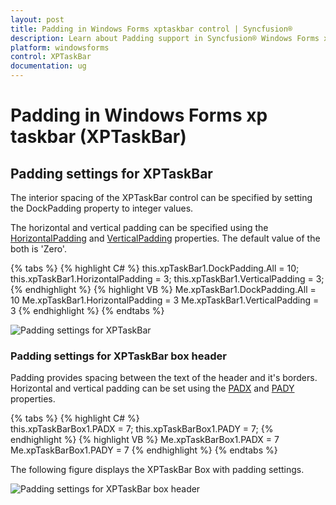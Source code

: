```yaml
---
layout: post
title: Padding in Windows Forms xptaskbar control | Syncfusion®
description: Learn about Padding support in Syncfusion® Windows Forms xptaskbar (XPTaskBar) control and more details.
platform: windowsforms
control: XPTaskBar
documentation: ug
--- 
```

# Padding in Windows Forms xp taskbar (XPTaskBar)

## Padding settings for XPTaskBar

The interior spacing of the XPTaskBar control can be specified by setting the DockPadding property to integer values.

The horizontal and vertical padding can be specified using the [HorizontalPadding](https://help.syncfusion.com/cr/windowsforms/Syncfusion.Windows.Forms.Tools.XPTaskBar.html#Syncfusion_Windows_Forms_Tools_XPTaskBar_HorizontalPadding) and [VerticalPadding](https://help.syncfusion.com/cr/windowsforms/Syncfusion.Windows.Forms.Tools.XPTaskBar.html#Syncfusion_Windows_Forms_Tools_XPTaskBar_VerticalPadding) properties. The default value of the both is 'Zero'.

{% tabs %}
{% highlight C# %}
this.xpTaskBar1.DockPadding.All = 10;
this.xpTaskBar1.HorizontalPadding = 3;
this.xpTaskBar1.VerticalPadding = 3;
{% endhighlight %}
{% highlight VB %}
Me.xpTaskBar1.DockPadding.All = 10
Me.xpTaskBar1.HorizontalPadding = 3
Me.xpTaskBar1.VerticalPadding = 3
{% endhighlight %}
{% endtabs %}

![Padding settings for XPTaskBar](Overview_images/Overview_img113.jpeg) 

### Padding settings for XPTaskBar box header

Padding provides spacing between the text of the header and it's borders. Horizontal and vertical padding can be set using the [PADX](https://help.syncfusion.com/cr/windowsforms/Syncfusion.Windows.Forms.Tools.XPTaskBarBox.html#Syncfusion_Windows_Forms_Tools_XPTaskBarBox_PADX) and [PADY](https://help.syncfusion.com/cr/windowsforms/Syncfusion.Windows.Forms.Tools.XPTaskBarBox.html#Syncfusion_Windows_Forms_Tools_XPTaskBarBox_PADY) properties.

{% tabs %}
{% highlight C# %}  
this.xpTaskBarBox1.PADX = 7;
this.xpTaskBarBox1.PADY = 7;
{% endhighlight %}
{% highlight VB %}
Me.xpTaskBarBox1.PADX = 7
Me.xpTaskBarBox1.PADY = 7
{% endhighlight %}
{% endtabs %}

The following figure displays the XPTaskBar Box with padding settings.

![Padding settings for XPTaskBar box header](Overview_images/Overview_img114.jpeg)
